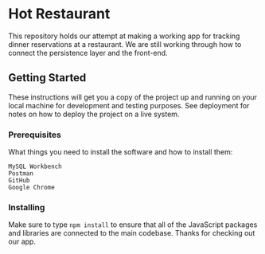# Hot Restaurant

This repository holds our attempt at making a working app for tracking dinner reservations at a restaurant. We are still working through how to connect the persistence layer and the front-end.

## Getting Started

These instructions will get you a copy of the project up and running on your local machine for development and testing purposes. See deployment for notes on how to deploy the project on a live system.

### Prerequisites

What things you need to install the software and how to install them:

```
MySQL Workbench
Postman
GitHub
Google Chrome
```

### Installing

Make sure to type `npm install` to ensure that all of the JavaScript packages and libraries
are connected to the main codebase. Thanks for checking out our app.
